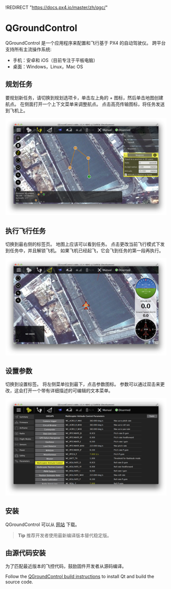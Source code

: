 !REDIRECT "https://docs.px4.io/master/zh/qgc/"

# QGroundControl

QGroundControl 是一个应用程序来配置和飞行基于 PX4 的自动驾驶仪。 跨平台支持所有主流操作系统:

- 手机：安卓和 iOS（目前专注于平板电脑）
- 桌面：Windows，Linux，Mac OS

## 规划任务

要规划新任务，请切换到规划选项卡，单击左上角的 + 图标，然后单击地图创建航点。 在侧面打开一个上下文菜单来调整航点。 点击高亮传输图标，将任务发送到飞机上。

![](../../assets/gcs/planning-mission.png)

## 执行飞行任务

切换到最右侧的标签页。 地图上应该可以看到任务。 点击更改当前飞行模式下发到任务中，并且解锁飞机。 如果飞机已经起飞，它会飞到任务的第一段再执行。

![](../../assets/gcs/flying-mission.png)

## 设置参数

切换到设置标签。 将左侧菜单拉到最下，点击参数图标。 参数可以通过双击来更改，这会打开一个带有详细描述的可编辑的文本菜单。

![](../../assets/gcs/setting-parameter.png)

## 安装

QGroundControl 可以从 [网站](http://qgroundcontrol.com/downloads) 下载。

> **Tip** 推荐开发者使用最新编译版本替代稳定版。

## 由源代码安装

为了匹配最近版本的飞控代码，鼓励固件开发者从源码编译。

Follow the [QGroundControl build instructions](https://dev.qgroundcontrol.com/en/getting_started/) to install Qt and build the source code.